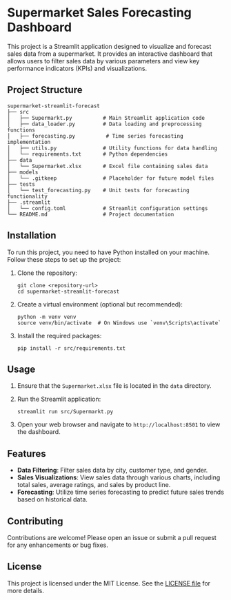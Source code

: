 # Supermarket Sales Forecasting Dashboard

This project is a Streamlit application designed to visualize and forecast sales data from a supermarket. It provides an interactive dashboard that allows users to filter sales data by various parameters and view key performance indicators (KPIs) and visualizations.

## Project Structure

```
supermarket-streamlit-forecast
├── src
│   ├── Supermarkt.py          # Main Streamlit application code
│   ├── data_loader.py         # Data loading and preprocessing functions
│   ├── forecasting.py          # Time series forecasting implementation
│   ├── utils.py               # Utility functions for data handling
│   └── requirements.txt       # Python dependencies
├── data
│   └── Supermarket.xlsx       # Excel file containing sales data
├── models
│   └── .gitkeep               # Placeholder for future model files
├── tests
│   └── test_forecasting.py    # Unit tests for forecasting functionality
├── .streamlit
│   └── config.toml            # Streamlit configuration settings
└── README.md                  # Project documentation
```

## Installation

To run this project, you need to have Python installed on your machine. Follow these steps to set up the project:

1. Clone the repository:
   ```
   git clone <repository-url>
   cd supermarket-streamlit-forecast
   ```

2. Create a virtual environment (optional but recommended):
   ```
   python -m venv venv
   source venv/bin/activate  # On Windows use `venv\Scripts\activate`
   ```

3. Install the required packages:
   ```
   pip install -r src/requirements.txt
   ```

## Usage

1. Ensure that the `Supermarket.xlsx` file is located in the `data` directory.
2. Run the Streamlit application:
   ```
   streamlit run src/Supermarkt.py
   ```

3. Open your web browser and navigate to `http://localhost:8501` to view the dashboard.

## Features

- **Data Filtering**: Filter sales data by city, customer type, and gender.
- **Sales Visualizations**: View sales data through various charts, including total sales, average ratings, and sales by product line.
- **Forecasting**: Utilize time series forecasting to predict future sales trends based on historical data.

## Contributing

Contributions are welcome! Please open an issue or submit a pull request for any enhancements or bug fixes.

## License

This project is licensed under the MIT License. See the [LICENSE file](https://github.com/phunhm9798-collab/supermarket-streamlit-forecast/blob/fad8e84752ebb80c8dcbdbd53393ef47d5a4aa78/LICENSE) for more details.
